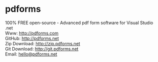 # pdforms
100% FREE open-source - Advanced pdf form software for Visual Studio .net
<br/>Www: http://pdforms.com
<br/>GitHub: http://pdforms.net
<br/>Zip Download: http://zip.pdforms.net
<br/>Git Download: http://git.pdforms.net
<br/>Email: <a href="mailto:hello@pdforms.net?subject=pdForms.net">hello@pdforms.net</a>
